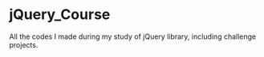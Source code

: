 # jQuery_Course
All the codes I made during my study of jQuery library, including challenge projects.
